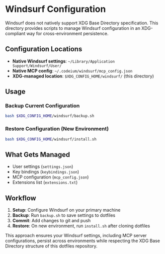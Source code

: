 # Windsurf Configuration

Windsurf does not natively support XDG Base Directory specification. This directory provides scripts to manage Windsurf configuration in an XDG-compliant way for cross-environment persistence.

## Configuration Locations

- **Native Windsurf settings**: `~/Library/Application Support/Windsurf/User/`
- **Native MCP config**: `~/.codeium/windsurf/mcp_config.json`
- **XDG-managed location**: `$XDG_CONFIG_HOME/windsurf/` (this directory)

## Usage

### Backup Current Configuration
```bash
bash $XDG_CONFIG_HOME/windsurf/backup.sh
```

### Restore Configuration (New Environment)
```bash
bash $XDG_CONFIG_HOME/windsurf/install.sh
```

## What Gets Managed

- User settings (`settings.json`)
- Key bindings (`keybindings.json`)
- MCP configuration (`mcp_config.json`)
- Extensions list (`extensions.txt`)

## Workflow

1. **Setup**: Configure Windsurf on your primary machine
2. **Backup**: Run `backup.sh` to save settings to dotfiles
3. **Commit**: Add changes to git and push
4. **Restore**: On new environment, run `install.sh` after cloning dotfiles

This approach ensures your Windsurf settings, including MCP server configurations, persist across environments while respecting the XDG Base Directory structure of this dotfiles repository.